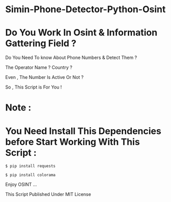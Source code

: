 # Simin-Phone-Detector-Python-Osint
# Do You Work In Osint &amp; Information Gattering Field ? 
<p>Do You Need To know About Phone Numbers &amp; Detect Them ? </p>
<p>The Operator Name ? Country ? </p>
<p>Even , The Number Is Active Or Not ?</p> 
<p>So , This Script is For You !</p>

# Note : 
# You Need Install This Dependencies before Start Working With This Script :

```console
$ pip install requests
```
```console
$ pip install colorama
```

<p>Enjoy OSINT ...</p>

<p> This Script Published Under MIT License </p>

